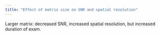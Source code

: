 ```yaml
---
title: "Effect of matrix size on SNR and spatial resolution"
---
```

Larger matrix: decreased SNR, increased spatial resolution, but increased duration of exam.

